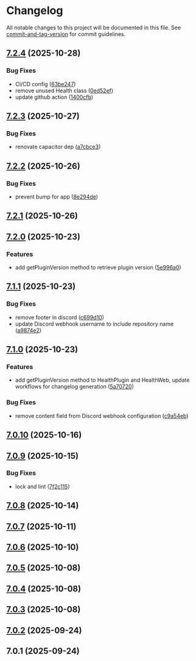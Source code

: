 # Changelog

All notable changes to this project will be documented in this file. See [commit-and-tag-version](https://github.com/absolute-version/commit-and-tag-version) for commit guidelines.

## [7.2.4](https://github.com/Cap-go/capacitor-health/compare/7.2.3...7.2.4) (2025-10-28)


### Bug Fixes

* CI/CD config ([63be247](https://github.com/Cap-go/capacitor-health/commit/63be2475647ceab2a9d5ac2f019b9aa74b001bbd))
* remove unused Health class ([0ed52ef](https://github.com/Cap-go/capacitor-health/commit/0ed52ef0496417a684e7609f729d2a561a62d707))
* update github action ([1400cfb](https://github.com/Cap-go/capacitor-health/commit/1400cfb1f37507e80a9a6064cf43143c68680fa0))

## [7.2.3](https://github.com/Cap-go/capacitor-health/compare/7.2.2...7.2.3) (2025-10-27)


### Bug Fixes

* renovate capacitor dep ([a7cbce3](https://github.com/Cap-go/capacitor-health/commit/a7cbce3d1fca64ce6ad4f6ae1a8e010e4d97ab7a))

## [7.2.2](https://github.com/Cap-go/capacitor-health/compare/7.2.1...7.2.2) (2025-10-26)


### Bug Fixes

* prevent bump for app ([8e294de](https://github.com/Cap-go/capacitor-health/commit/8e294de25b09f09deb6f44b760eab07cc2e8ef10))

## [7.2.1](https://github.com/Cap-go/capacitor-health/compare/7.2.0...7.2.1) (2025-10-26)

## [7.2.0](https://github.com/Cap-go/capacitor-health/compare/7.1.1...7.2.0) (2025-10-23)


### Features

* add getPluginVersion method to retrieve plugin version ([5e996a0](https://github.com/Cap-go/capacitor-health/commit/5e996a0bfa64305b50c7801dcaee970d49cdcd44))

## [7.1.1](https://github.com/Cap-go/capacitor-health/compare/7.1.0...7.1.1) (2025-10-23)


### Bug Fixes

* remove footer in discord ([c699d10](https://github.com/Cap-go/capacitor-health/commit/c699d10a6065e67f029871bcc9fda0e52e9b83d6))
* update Discord webhook username to include repository name ([a9874e2](https://github.com/Cap-go/capacitor-health/commit/a9874e2263027321c0dd8c152e25e1301492be01))

## [7.1.0](https://github.com/Cap-go/capacitor-health/compare/7.0.10...7.1.0) (2025-10-23)


### Features

* add getPluginVersion method to HealthPlugin and HealthWeb, update workflows for changelog generation ([5a70720](https://github.com/Cap-go/capacitor-health/commit/5a7072006116b8daed5ef77e923d19c9f383acf2))


### Bug Fixes

* remove content field from Discord webhook configuration ([c9a54eb](https://github.com/Cap-go/capacitor-health/commit/c9a54eb9ba458f15af05b51dc81eb193acba4091))

## [7.0.10](https://github.com/Cap-go/capacitor-health/compare/7.0.9...7.0.10) (2025-10-16)

## [7.0.9](https://github.com/Cap-go/capacitor-health/compare/7.0.8...7.0.9) (2025-10-15)


### Bug Fixes

* lock and lint ([7f2c115](https://github.com/Cap-go/capacitor-health/commit/7f2c11581d2773d6f626445351c88c361ddd08df))

## [7.0.8](https://github.com/Cap-go/capacitor-health/compare/7.0.7...7.0.8) (2025-10-14)

## [7.0.7](https://github.com/Cap-go/capacitor-health/compare/7.0.6...7.0.7) (2025-10-11)

## [7.0.6](https://github.com/Cap-go/capacitor-health/compare/7.0.5...7.0.6) (2025-10-10)

## [7.0.5](https://github.com/Cap-go/capacitor-health/compare/7.0.4...7.0.5) (2025-10-08)

## [7.0.4](https://github.com/Cap-go/capacitor-health/compare/7.0.3...7.0.4) (2025-10-08)

## [7.0.3](https://github.com/Cap-go/capacitor-health/compare/7.0.2...7.0.3) (2025-10-08)

## [7.0.2](https://github.com/Cap-go/capacitor-health/compare/7.0.1...7.0.2) (2025-09-24)

## 7.0.1 (2025-09-24)
